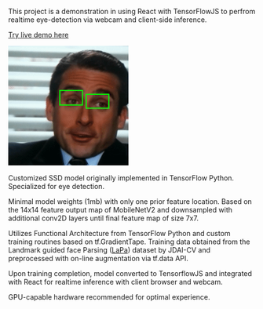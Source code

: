 This project is a demonstration in using React with TensorFlowJS to perfrom realtime eye-detection via webcam and
client-side inference.

[Try live demo here](https://jhanmtl.github.io/eye-detector/)

![](./public/demo.gif)

Customized SSD model originally implemented in TensorFlow Python. Specialized for eye detection. 

Minimal model weights (1mb) with only one prior feature location. Based on the 14x14 feature
output map of MobileNetV2 and downsampled with additional conv2D layers until final feature map of size 7x7.

Utilizes Functional Architecture from TensorFlow Python and custom training routines based on tf.GradientTape. Training data obtained from the 
Landmark guided face Parsing ([LaPa](https://github.com/JDAI-CV/lapa-dataset)) dataset by JDAI-CV and preprocessed with on-line augmentation via tf.data API.

Upon training completion, model converted to TensorflowJS and integrated with React for realtime inference with client browser and webcam.

GPU-capable hardware recommended for optimal experience. 


